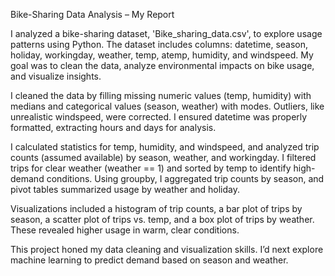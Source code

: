 Bike-Sharing Data Analysis – My Report

I analyzed a bike-sharing dataset, 'Bike_sharing_data.csv', to explore usage patterns using Python. The dataset includes columns: datetime, season, holiday, workingday, weather, temp, atemp, humidity, and windspeed. My goal was to clean the data, analyze environmental impacts on bike usage, and visualize insights.

I cleaned the data by filling missing numeric values (temp, humidity) with medians and categorical values (season, weather) with modes. Outliers, like unrealistic windspeed, were corrected. I ensured datetime was properly formatted, extracting hours and days for analysis.

I calculated statistics for temp, humidity, and windspeed, and analyzed trip counts (assumed available) by season, weather, and workingday. I filtered trips for clear weather (weather == 1) and sorted by temp to identify high-demand conditions. Using groupby, I aggregated trip counts by season, and pivot tables summarized usage by weather and holiday.

Visualizations included a histogram of trip counts, a bar plot of trips by season, a scatter plot of trips vs. temp, and a box plot of trips by weather. These revealed higher usage in warm, clear conditions.

This project honed my data cleaning and visualization skills. I’d next explore machine learning to predict demand based on season and weather.
